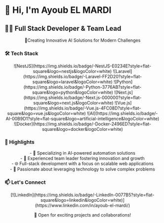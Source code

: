 # 👋 Hi, I'm Ayoub EL MARDI

## 👨‍💻 Full Stack Developer & Team Lead 

<p align="center">
  🚀Creating Innovative AI Solutions for Modern Challenges
</p>

### 🛠️ Tech Stack

<p align="center">
  ![NestJS](https://img.shields.io/badge/-NestJS-E0234E?style=flat-square&logo=nestjs&logoColor=white)
  ![Laravel](https://img.shields.io/badge/-Laravel-FF2D20?style=flat-square&logo=laravel&logoColor=white)
  ![Python](https://img.shields.io/badge/-Python-3776AB?style=flat-square&logo=python&logoColor=white)
  ![Next.js](https://img.shields.io/badge/-Next.js-000000?style=flat-square&logo=next.js&logoColor=white)
  ![Vue.js](https://img.shields.io/badge/-Vue.js-4FC08D?style=flat-square&logo=vue.js&logoColor=white)
  ![AI](https://img.shields.io/badge/-AI-00B9D1?style=flat-square&logo=artificial-intelligence&logoColor=white)
  ![Docker](https://img.shields.io/badge/-Docker-2496ED?style=flat-square&logo=docker&logoColor=white)
</p>

### 🌟 Highlights

<p align="center">
  - 🧠 Specializing in AI-powered automation solutions<br>
  - 👥 Experienced team leader fostering innovation and growth<br>
  - 🌐 Full-stack development with a focus on scalable web applications<br>
  - 🚀 Passionate about leveraging technology to solve complex problems
</p>

### 📫 Let's Connect

<p align="center">
  [![LinkedIn](https://img.shields.io/badge/-LinkedIn-0077B5?style=flat-square&logo=linkedin&logoColor=white)](https://www.linkedin.com/in/ayoub-el-mardi/)
</p>

<p align="center">
  💼 Open for exciting projects and collaborations!
</p>
